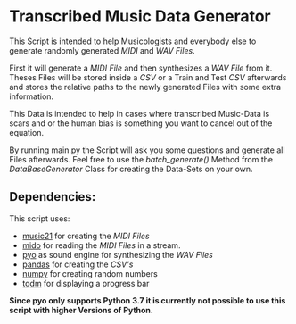 # Transcribed Music Data Generator

This Script is intended to help Musicologists and everybody else to generate randomly generated *MIDI* and *WAV Files*. 

First it will generate a *MIDI File* and then synthesizes a *WAV File* from it. 
Theses Files will be stored inside a *CSV* or a Train and Test *CSV* afterwards and stores the relative paths 
to the newly generated Files with some extra information.

This Data is intended to help in cases where transcribed Music-Data is scars and or the human bias is something you 
want to cancel out of the equation.

By running main.py the Script will ask you some questions and generate all Files afterwards. Feel free to use the 
*batch_generate()* Method from the *DataBaseGenerator* Class for creating the Data-Sets on your own.

## Dependencies:
This script uses:
- [music21](https://github.com/cuthbertLab/music21) for creating the *MIDI Files*
- [mido](https://github.com/mido/mido) for reading the *MIDI Files* in a stream.
- [pyo](https://github.com/belangeo/pyo) as sound engine for synthesizing the *WAV Files*
- [pandas](https://github.com/pandas-dev/pandas) for creating the *CSV's*
- [numpy](https://github.com/numpy/numpy) for creating random numbers
- [tqdm](https://github.com/tqdm/tqdm) for displaying a progress bar


**Since pyo only supports Python 3.7 it is currently not possible to use this script with higher Versions of Python.**
